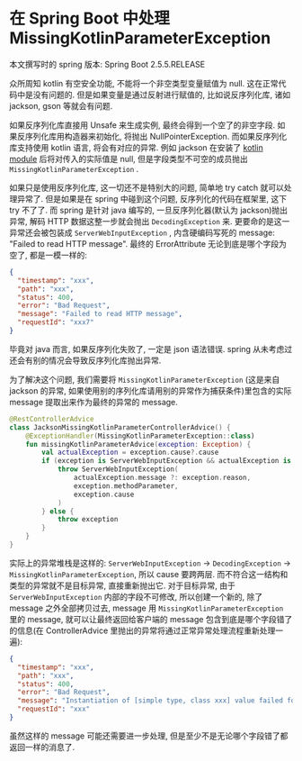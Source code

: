 # 在 Spring Boot 中处理 MissingKotlinParameterException

本文撰写时的 spring 版本: Spring Boot 2.5.5.RELEASE

众所周知 kotlin 有空安全功能, 不能将一个非空类型变量赋值为 null. 这在正常代码中是没有问题的. 但是如果变量是通过反射进行赋值的, 比如说反序列化库, 诸如 jackson, gson 等就会有问题.

如果反序列化库直接用 Unsafe 来生成实例, 最终会得到一个空了的非空字段. 如果反序列化库用构造器来初始化, 将抛出 NullPointerException. 而如果反序列化库支持使用 kotlin 语言, 将会有对应的异常. 例如 jackson 在安装了 [kotlin module](https://github.com/FasterXML/jackson-module-kotlin) 后将对传入的实际值是 null, 但是字段类型不可空的成员抛出 `MissingKotlinParameterException` .

如果只是使用反序列化库, 这一切还不是特别大的问题, 简单地 try catch 就可以处理异常了. 但是如果是在 spring 中碰到这个问题, 反序列化的代码在框架里, 这下 try 不了了. 而 spring 是针对 java 编写的, 一旦反序列化器(默认为 jackson)抛出异常, 解码 HTTP 数据这整一步就会抛出 `DecodingException` 来. 更要命的是这一异常还会被包装成 `ServerWebInputException` , 内含硬编码写死的 message: "Failed to read HTTP message". 最终的 ErrorAttribute 无论到底是哪个字段为空了, 都是一模一样的:

```json
{
  "timestamp": "xxx",
  "path": "xxx",
  "status": 400,
  "error": "Bad Request",
  "message": "Failed to read HTTP message",
  "requestId": "xxx7"
}
```

毕竟对 java 而言, 如果反序列化失败了, 一定是 json 语法错误. spring 从未考虑过还会有别的情况会导致反序列化库抛出异常.

为了解决这个问题, 我们需要将 `MissingKotlinParameterException` (这是来自 jackson 的异常, 如果使用别的序列化库请用别的异常作为捕获条件)里包含的实际 message 提取出来作为最终的异常的 message.

```kotlin
@RestControllerAdvice
class JacksonMissingKotlinParameterControllerAdvice() {
    @ExceptionHandler(MissingKotlinParameterException::class)
    fun missingKotlinParameterAdvice(exception: Exception) {
        val actualException = exception.cause?.cause
        if (exception is ServerWebInputException && actualException is MissingKotlinParameterException) {
            throw ServerWebInputException(
                actualException.message ?: exception.reason,
                exception.methodParameter,
                exception.cause
            )
        } else {
            throw exception
        }
    }
}
```

实际上的异常堆栈是这样的: `ServerWebInputException` -> `DecodingException` -> `MissingKotlinParameterException`, 所以 cause 要跨两层. 而不符合这一结构和类型的异常就不是目标异常, 直接重新抛出它. 对于目标异常, 由于 `ServerWebInputException` 内部的字段不可修改, 所以创建一个新的, 除了 message 之外全部拷贝过去, message 用 `MissingKotlinParameterException` 里的 message, 就可以让最终返回给客户端的 message 包含到底是哪个字段错了的信息(在 ControllerAdvice 里抛出的异常将通过正常异常处理流程重新处理一遍):

```json
{
  "timestamp": "xxx",
  "path": "xxx",
  "status": 400,
  "error": "Bad Request",
  "message": "Instantiation of [simple type, class xxx] value failed for JSON property xxx due to missing (therefore NULL) value for creator parameter xxx which is a non-nullable type\n at [Source: (io.netty.buffer.ByteBufInputStream); line: 1, column: 2] (through reference chain: xxx[\"xxx\"])",
  "requestId": "xxx"
}
```

虽然这样的 message 可能还需要进一步处理, 但是至少不是无论哪个字段错了都返回一样的消息了.

